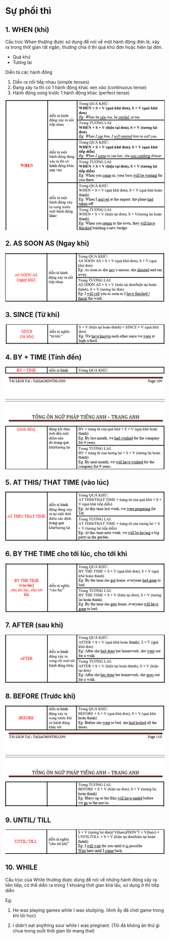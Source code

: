 # Sự phối thì

## 1. WHEN (khi)

Cấu trúc When thường được sử dụng để nói về một hành động đơn lẻ, xảy ra trong thời gian rất ngắn, thường chia ở thì quá khứ đơn hoặc hiện tại đơn.
- Quá khứ
- Tương lai

Diễn tả các hành đông

1. Diễn ra nối tiếp nhau (simple tenses)
2. Đang xảy ra thì có 1 hành động khác xen vào (continuous tense)
3. Hành động xong trước 1 hành động khác (perfect tense)

<img src="blog/english/img/4_coordination_of_tenses.png" style="display: block; margin-right: auto; margin-left: auto;">

## 2. AS SOON AS (Ngay khi)

<img src="blog/english/img/4_coordination_of_tenses_1.png" style="display: block; margin-right: auto; margin-left: auto;">

## 3. SINCE (Từ khi)

<img src="blog/english/img/4_coordination_of_tenses_2.png" style="display: block; margin-right: auto; margin-left: auto;">

## 4. BY + TIME (Tính đến)

<img src="blog/english/img/4_coordination_of_tenses_3.png" style="display: block; margin-right: auto; margin-left: auto;">

## 5. AT THIS/ THAT TIME (vào lúc)

<img src="blog/english/img/4_coordination_of_tenses_4.png" style="display: block; margin-right: auto; margin-left: auto;">

## 6. BY THE TIME cho tới lúc, cho tới khi

<img src="blog/english/img/4_coordination_of_tenses_5.png" style="display: block; margin-right: auto; margin-left: auto;">

## 7. AFTER (sau khi)

<img src="blog/english/img/4_coordination_of_tenses_6.png" style="display: block; margin-right: auto; margin-left: auto;">

## 8. BEFORE (Trước khi)

<img src="blog/english/img/4_coordination_of_tenses_7.png" style="display: block; margin-right: auto; margin-left: auto;">

## 9. UNTIL/ TILL

<img src="blog/english/img/4_coordination_of_tenses_8.png" style="display: block; margin-right: auto; margin-left: auto;">


## 10. WHILE

Cấu trúc của While thường được dùng để nói về những hành động xảy ra liên tiếp, có thể diễn ra trong 1 khoảng thời gian khá lâu, sử dụng ở thì tiếp diễn

Eg:
1. He was playing games while I was studying. 
(Anh ấy đã chơi game trong khi tôi học)

2. I didn’t eat anything sour while I was pregnant. 
(Tôi đã không ăn thứ gì chua trong suốt thời gian tôi mang thai)